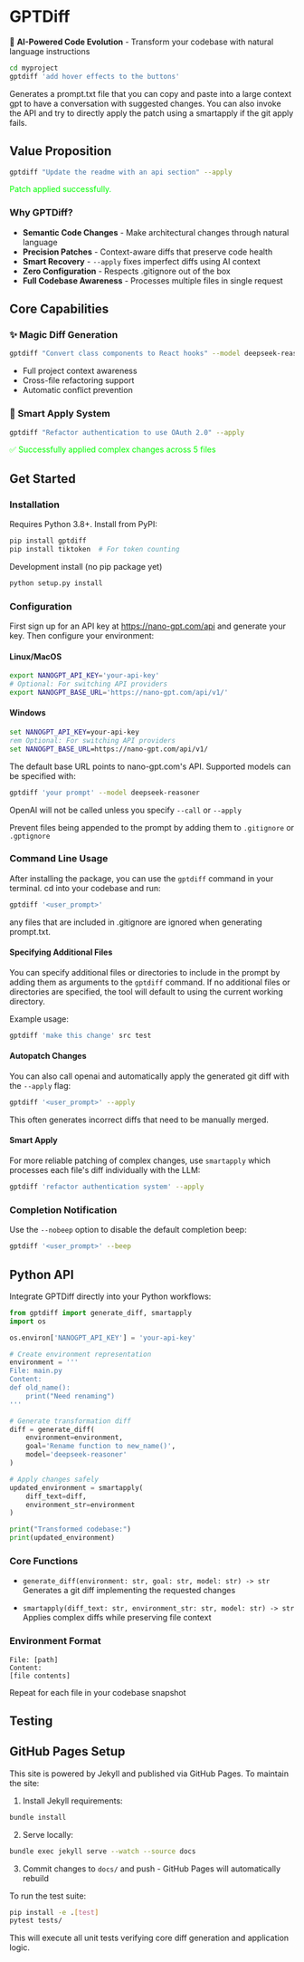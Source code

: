 # GPTDiff

🚀 **AI-Powered Code Evolution** - Transform your codebase with natural language instructions

```bash
cd myproject
gptdiff 'add hover effects to the buttons'
```

Generates a prompt.txt file that you can copy and paste into a large context gpt to have a conversation with suggested changes. You can also invoke the API and try to directly apply the patch using a smartapply if the git apply fails.

## Value Proposition

```bash
gptdiff "Update the readme with an api section" --apply
```
<span style="color: #00ff00;">Patch applied successfully.</span>

### Why GPTDiff?

- **Semantic Code Changes** - Make architectural changes through natural language
- **Precision Patches** - Context-aware diffs that preserve code health
- **Smart Recovery** - `--apply` fixes imperfect diffs using AI context
- **Zero Configuration** - Respects .gitignore out of the box
- **Full Codebase Awareness** - Processes multiple files in single request

## Core Capabilities

### ✨ Magic Diff Generation
```bash
gptdiff "Convert class components to React hooks" --model deepseek-reasoner
```
- Full project context awareness
- Cross-file refactoring support
- Automatic conflict prevention

### 🧠 Smart Apply System
```bash
gptdiff "Refactor authentication to use OAuth 2.0" --apply
```
<span style="color: #00ff00;">✅ Successfully applied complex changes across 5 files</span>

## Get Started

### Installation

Requires Python 3.8+. Install from PyPI:

```bash
pip install gptdiff
pip install tiktoken  # For token counting
```

Development install (no pip package yet)
```bash
python setup.py install
```

### Configuration

First sign up for an API key at https://nano-gpt.com/api and generate your key. Then configure your environment:

#### Linux/MacOS
```bash
export NANOGPT_API_KEY='your-api-key'
# Optional: For switching API providers
export NANOGPT_BASE_URL='https://nano-gpt.com/api/v1/'
```

#### Windows
```cmd
set NANOGPT_API_KEY=your-api-key
rem Optional: For switching API providers
set NANOGPT_BASE_URL=https://nano-gpt.com/api/v1/
```

The default base URL points to nano-gpt.com's API. Supported models can be specified with:

```bash
gptdiff 'your prompt' --model deepseek-reasoner
```

OpenAI will not be called unless you specify `--call` or `--apply`

Prevent files being appended to the prompt by adding them to `.gitignore` or `.gptignore`

### Command Line Usage

After installing the package, you can use the `gptdiff` command in your terminal. cd into your codebase and run:

```bash
gptdiff '<user_prompt>'
```

any files that are included in .gitignore are ignored when generating prompt.txt.

#### Specifying Additional Files

You can specify additional files or directories to include in the prompt by adding them as arguments to the `gptdiff` command. If no additional files or directories are specified, the tool will default to using the current working directory.

Example usage:

```bash
gptdiff 'make this change' src test
```

#### Autopatch Changes

You can also call openai and automatically apply the generated git diff with the `--apply` flag:

```bash
gptdiff '<user_prompt>' --apply
```

This often generates incorrect diffs that need to be manually merged.

#### Smart Apply

For more reliable patching of complex changes, use `smartapply` which processes each file's diff individually with the LLM:

```bash
gptdiff 'refactor authentication system' --apply
```

### Completion Notification

Use the `--nobeep` option to disable the default completion beep:

```bash
gptdiff '<user_prompt>' --beep
```

## Python API

Integrate GPTDiff directly into your Python workflows:

```python
from gptdiff import generate_diff, smartapply
import os

os.environ['NANOGPT_API_KEY'] = 'your-api-key'

# Create environment representation
environment = '''
File: main.py
Content:
def old_name():
    print("Need renaming")
'''

# Generate transformation diff
diff = generate_diff(
    environment=environment,
    goal='Rename function to new_name()',
    model='deepseek-reasoner'
)

# Apply changes safely
updated_environment = smartapply(
    diff_text=diff,
    environment_str=environment
)

print("Transformed codebase:")
print(updated_environment)
```

### Core Functions

- `generate_diff(environment: str, goal: str, model: str) -> str`  
  Generates a git diff implementing the requested changes
  
- `smartapply(diff_text: str, environment_str: str, model: str) -> str`  
  Applies complex diffs while preserving file context

### Environment Format

```text
File: [path]
Content:
[file contents]
```
Repeat for each file in your codebase snapshot

## Testing

## GitHub Pages Setup

This site is powered by Jekyll and published via GitHub Pages. To maintain the site:

1. Install Jekyll requirements:
```bash
bundle install
```

2. Serve locally:
```bash
bundle exec jekyll serve --watch --source docs
```

3. Commit changes to `docs/` and push - GitHub Pages will automatically rebuild

To run the test suite:

```bash
pip install -e .[test]
pytest tests/
```

This will execute all unit tests verifying core diff generation and application logic.